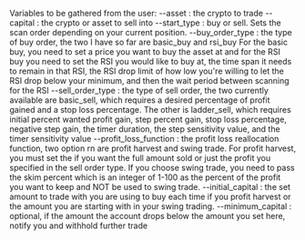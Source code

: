Variables to be gathered from the user:
--asset : the crypto to trade
--capital : the crypto or asset to sell into
--start_type : buy or sell. Sets the scan order depending on your current position.
--buy_order_type : the type of buy order, the two I have so far are basic_buy and rsi_buy
For the basic buy, you need to set a price you want to buy the asset at and for the RSI buy you need to set the RSI
you would like to buy at, the time span it needs to remain in that RSI, the RSI drop limit of how low you're willing
to let the RSI drop below your minimum, and then the wait period between scanning for the RSI
--sell_order_type : the type of sell order, the two currently available are basic_sell, which requires a desired
percentage of profit gained and a stop loss percentage. The other is ladder_sell, which requires initial percent
wanted profit gain, step percent gain, stop loss percentage, negative step gain, the timer duration, the step
sensitivity value, and the timer sensitivity value
--profit_loss_function : the profit loss reallocation function, two option rn are profit harvest and swing trade. For
profit harvest, you must set the if you want the full amount sold or just the profit you specified in the sell order
type. If you choose swing trade, you need to pass the skim percent which is an integer of 1-100 as the percent of
the profit you want to keep and NOT be used to swing trade.
--initial_capital : the set amount to trade with you are using to buy each time if you profit harvest or the amount you
are starting with in your swing trading.
--minimum_capital : optional, if the amount the account drops below the amount you set here, notify you and withhold further trade